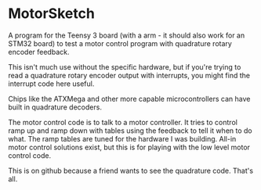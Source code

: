 # MotorSketch
A program for the Teensy 3 board (with a arm - it should also work for an STM32 board) to test a motor control program with quadrature rotary encoder feedback.

This isn't much use without the specific hardware, but if you're trying to read a quadrature rotary encoder output with interrupts, you might find the interrupt code here useful.

Chips like the ATXMega and other more capable microcontrollers can have built in quadrature decoders. 

The motor control code is to talk to a motor controller. It tries to control ramp up and ramp down with tables using the feedback to tell it when to do what. The ramp tables are tuned for the hardware I was building. All-in motor control solutions exist, but this is for playing with the low level motor control code.

This is on github because a friend wants to see the quadrature code. That's all.

